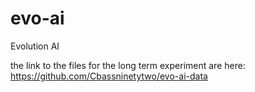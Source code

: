 # evo-ai
Evolution AI







the link to the files for the long 
term experiment are here: https://github.com/Cbassninetytwo/evo-ai-data
